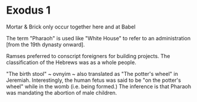 # Exodus 1

Mortar & Brick only occur together here and at Babel

The term "Pharaoh" is used like "White House" to refer to an administration [from the 19th dynasty onward].

Ramses preferred to conscript foreigners for building projects.
The classification of the Hebrews was as a whole people.


"The birth stool" ~ ovnyim ~ also translated as "The potter's wheel" in Jeremiah.
Interestingly, the human fetus was said to be "on the potter's wheel" while in the womb (i.e. being formed.)
The inference is that Pharaoh was mandating the abortion of male children.
